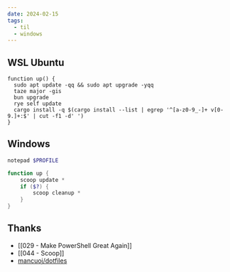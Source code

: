 ```yaml
---
date: 2024-02-15
tags:
  - til
  - windows
---
```


## WSL Ubuntu

```shell
function up() {
  sudo apt update -qq && sudo apt upgrade -yqq
  taze major -gis
  bun upgrade
  rye self update
  cargo install -q $(cargo install --list | egrep '^[a-z0-9_-]+ v[0-9.]+:$' | cut -f1 -d' ')
}
```

## Windows

```powershell
notepad $PROFILE
```

```powershell
function up {
    scoop update *
    if ($?) {
        scoop cleanup *
    }
}
```

## Thanks

- [[029 - Make PowerShell Great Again]]
- [[044 - Scoop]]
- [mancuoj/dotfiles](https://github.com/mancuoj/dotfiles)
